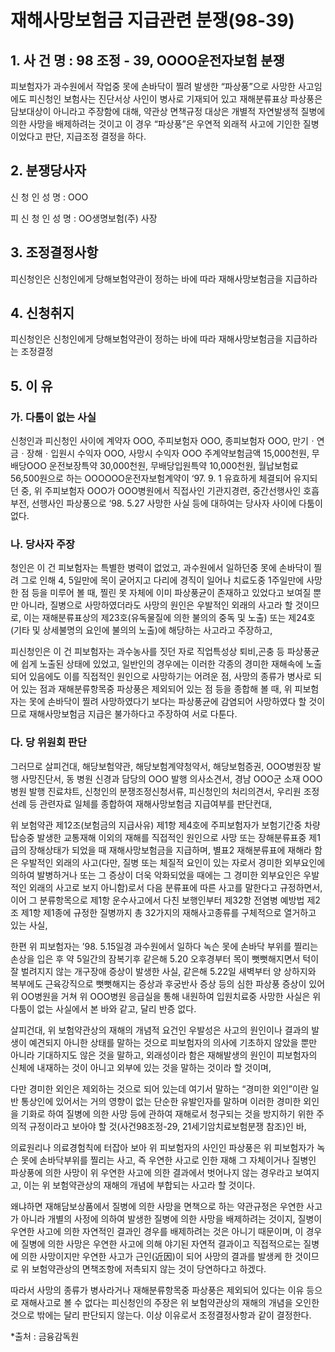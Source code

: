 # 재해사망보험금 지급관련 분쟁(98-39)

## 1. 사 건 명 : 98 조정 - 39, OOOO운전자보험 분쟁

피보험자가 과수원에서 작업중 못에 손바닥이 찔려 발생한 “파상풍”으로 사망한 사고임에도 피신청인 보험사는 진단서상 사인이 병사로 기재되어 있고 재해분류표상 파상풍은 담보대상이 아니라고 주장함에 대해, 약관상 면책규정 대상은 개별적 자연발생적 질병에 의한 사망을 배제하려는 것이고 이 경우 “파상풍”은 우연적 외래적 사고에 기인한 질병이었다고 판단, 지급조정 결정을 하다.



## 2. 분쟁당사자                                               
신  청  인 
       성  명 : OOO

피  신  청  인 
       성  명 : OO생명보험(주) 사장


## 3. 조정결정사항
피신청인은 신청인에게 당해보험약관이 정하는 바에 따라 재해사망보험금을 지급하라


## 4. 신청취지
피신청인은 신청인에게 당해보험약관이 정하는 바에 따라 재해사망보험금을 지급하라는 조정결정


## 5. 이    유

### 가. 다툼이 없는 사실
신청인과 피신청인 사이에 계약자 OOO, 주피보험자 OOO, 종피보험자 OOO, 만기ㆍ연금ㆍ장해ㆍ입원시 수익자 OOO, 사망시 수익자 OOO 주계약보험금액 15,000천원, 무배당OOO 운전보장특약 30,000천원, 무배당입원특약 10,000천원, 월납보험료 56,500원으로 하는 OOOOOO운전자보험계약이 ‘97. 9. 1 유효하게 체결되어 유지되던 중, 위 주피보험자 OOO가 OOO병원에서 직접사인 기관지경련, 중간선행사인 호흡부전, 선행사인 파상풍으로 ‘98. 5.27 사망한 사실 등에 대하여는 당사자 사이에 다툼이 없다.


### 나. 당사자 주장

청인은 이 건 피보험자는 특별한 병력이 없었고, 과수원에서 일하던중 못에 손바닥이 찔려 그로 인해 4, 5일만에 목이 굳어지고 다리에 경직이 일어나 치료도중 1주일만에 사망한 점 등을 미루어 볼 때, 찔린 못 자체에 이미 파상풍균이 존재하고 있었다고 보여질 뿐만 아니라, 질병으로 사망하였더라도 사망의 원인은 우발적인 외래의 사고라 할 것이므로, 이는 재해분류표상의 제23호(유독물질에 의한 불의의 중독 및 노출) 또는 제24호(기타 및 상세불명의 요인에 불의의 노출)에 해당하는 사고라고 주장하고,

피신청인은 이 건 피보험자는 과수농사를 짓던 자로 직업특성상 퇴비,곤충 등 파상풍균에 쉽게 노출된 상태에 있었고, 일반인의 경우에는 이러한 각종의 경미한 재해속에 노출되어 있음에도 이를 직접적인 원인으로 사망하기는 어려운 점, 사망의 종류가 병사로 되어 있는 점과 재해분류항목중 파상풍은 제외되어 있는 점 등을 종합해 볼 때, 위 피보험자는 못에 손바닥이 찔려  사망하였다기 보다는 파상풍균에 감염되어 사망하였다 할 것이므로 재해사망보험금 지급은 불가하다고 주장하여 서로 다툰다.


### 다. 당 위원회 판단
그러므로 살피건대, 해당보험약관, 해당보험계약청약서, 해당보험증권, OOO병원장 발행 사망진단서, 동 병원 신경과 담당의 OOO 발행 의사소견서, 경남 OOO군 소재 OOO병원 발행 진료챠트, 신청인의 분쟁조정신청서류, 피신청인의 처리의견서, 우리원 조정선례 등 관련자료 일체를 종합하여 재해사망보험금 지급여부를 판단컨대,

위 보험약관 제12조(보험금의 지급사유) 제1항 제4호에 주피보험자가 보험기간중 차량탑승중 발생한 교통재해 이외의 재해를 직접적인 원인으로 사망 또는 장해분류표중 제1급의 장해상태가 되었을 때 재해사망보험금을 지급하며, 별표2 재해분류표에 재해라 함은 우발적인 외래의 사고(다만, 질병 또는 체질적 요인이 있는 자로서 경미한 외부요인에 의하여 발병하거나 또는 그 증상이 더욱 악화되었을 때에는 그 경미한 외부요인은 우발적인 외래의 사고로 보지 아니함)로서 다음 분류표에 따른 사고를 말한다고 규정하면서, 이어 그 분류항목으로 제1항 운수사고에서 다친 보행인부터 제32항 전염병 예방법 제2조 제1항 제1종에 규정한 질병까지  총 32가지의 재해사고종류를 구체적으로 열거하고 있는 사실,

한편 위 피보험자는 ’98. 5.15일경 과수원에서 일하다 녹슨 못에 손바닥 부위를 찔리는 손상을 입은 후 약 5일간의 잠복기후 같은해 5.20 오후경부터 목이 뻣뻣해지면서 턱이 잘 벌려지지 않는 개구장애 증상이 발생한 사실, 같은해 5.22일 새벽부터 양 상하지와 복부에도 근육강직으로 뻣뻣해지는 증상과 후궁반사 증상 등의 심한 파상풍 증상이 있어 위 OO병원을 거쳐 위 OOO병원 응급실을 통해 내원하여 입원치료중 사망한 사실은 위 다툼이 없는 사실에서 본 바와 같고, 달리 반증 없다.

살피건대, 위 보험약관상의 재해의 개념적 요건인 우발성은 사고의 원인이나 결과의 발생이 예견되지 아니한 상태를 말하는 것으로 피보험자의 의사에 기초하지 않았을 뿐만 아니라 기대하지도 않은 것을 말하고, 외래성이라 함은 재해발생의 원인이 피보험자의 신체에 내재하는 것이 아니고 외부에 있는 것을 말하는 것이라 할 것이며,

다만 경미한 외인은 제외하는 것으로 되어 있는데 여기서 말하는 “경미한 외인”이란 일반 통상인에 있어서는 거의 영향이 없는 단순한 유발인자를 말하며 이러한 경미한 외인을 기화로 하여 질병에 의한 사망 등에 관하여 재해로서 청구되는 것을 방지하기 위한 주의적 규정이라고 보아야 할 것(사건98조정-29, 21세기암치료보험분쟁 참조)인 바,

의료원리나 의료경험칙에 터잡아 보아  위 피보험자의 사인인 파상풍은 위 피보험자가 녹슨 못에 손바닥부위를 찔리는 사고, 즉 우연한 사고로 인한 재해 그 자체이거나 질병인 파상풍에 의한 사망이 위 우연한 사고에 의한 결과에서 벗어나지 않는 경우라고 보여지고, 이는 위 보험약관상의 재해의 개념에 부합되는 사고라 할 것이다.

왜냐하면 재해담보상품에서 질병에 의한 사망을 면책으로 하는 약관규정은 우연한 사고가 아니라 개별의 사정에 의하여 발생한 질병에 의한 사망을 배제하려는 것이지, 질병이 우연한 사고에 의한 자연적인 결과인 경우를 배제하려는 것은 아니기 때문이며, 이 경우에 질병에 의한 사망은 우연한 사고에 의해 야기된 자연적 결과이고 직접적으로는 질병에 의한 사망이지만 우연한 사고가 근인(近因)이 되어 사망의 결과를 발생케 한 것이므로 위 보험약관상의 면책조항에 저촉되지 않는 것이 당연하다고 하겠다.

따라서 사망의 종류가 병사라거나 재해분류항목중 파상풍은 제외되어 있다는 이유 등으로 재해사고로 볼 수 없다는 피신청인의 주장은 위 보험약관상의 재해의 개념을 오인한 것으로 밖에는 달리 판단되지 않는다. 이상 이유로서 조정결정사항과 같이 결정한다.

*출처 : 금융감독원